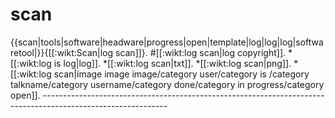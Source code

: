 # scan
{{scan|tools|software|headware|progress|open|template|log|log|log|softwaretool|}}{[[:wikt:Scan|log scan]]}. #[[:wikt:log scan|log copyright]]. *[[:wikt:log is log|log]]. *[[:wikt:log scan|txt]]. *[[:wikt:log scan|png]]. *[[:wikt:log scan|image image image/category user/category is /category talkname/category username/category done/category in progress/category open]]. -------------------------------------------------------------------------------------------------------------
